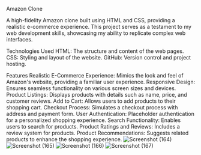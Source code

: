 Amazon Clone

A high-fidelity Amazon clone built using HTML and CSS, providing a realistic e-commerce experience. This project serves as a testament to my web development skills, showcasing my ability to replicate complex web interfaces.


Technologies Used
HTML: The structure and content of the web pages.
CSS: Styling and layout of the website.
GitHub: Version control and project hosting.



Features
Realistic E-Commerce Experience: Mimics the look and feel of Amazon's website, providing a familiar user experience.
Responsive Design: Ensures seamless functionality on various screen sizes and devices.
Product Listings: Displays products with details such as name, price, and customer reviews.
Add to Cart: Allows users to add products to their shopping cart.
Checkout Process: Simulates a checkout process with address and payment form.
User Authentication: Placeholder authentication for a personalized shopping experience.
Search Functionality: Enables users to search for products.
Product Ratings and Reviews: Includes a review system for products.
Product Recommendations: Suggests related products to enhance the shopping experience.
![Screenshot (164)](https://github.com/Amitdasofficial/AMAZON/assets/59283181/17101bb7-ab95-4ee6-a92b-6a9696c95bcb)
![Screenshot (165)](https://github.com/Amitdasofficial/AMAZON/assets/59283181/162d6680-8d20-409d-80b4-181e2bf59ddf)
![Screenshot (166)](https://github.com/Amitdasofficial/AMAZON/assets/59283181/6c44c246-40dc-48ec-9cc9-89d4aedd3992)
![Screenshot (167)](https://github.com/Amitdasofficial/AMAZON/assets/59283181/9ad58795-c6a6-4a3a-a052-ff169d3775e2)



